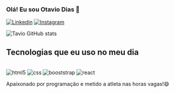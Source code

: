 ### Olá! Eu sou Otavio Dias 🖖
[![Linkedin](https://img.shields.io/badge/LinkedIn-0077B5?style=for-the-badge&logo=linkedin&logoColor=white)](https://www.linkedin.com/in/otavio-dias-6a00451a3)
[![Instagram](https://img.shields.io/badge/Instagram-E4405F?style=for-the-badge&logo=instagram&logoColor=white)](https://www.instagram.com/tavintavoltando/)

![Tavio GitHub stats](https://github-readme-stats.vercel.app/api?username=TavioDs&show_icons=true&theme=dracula)

## Tecnologias que eu uso no meu dia 

<div style="display: inline_block"><br/>
  <img align="=center" alt="html5" src= https://img.shields.io/badge/HTML5-E34F26?style=for-the-badge&logo=html5&logoColor=white/>
  <img align="=center" alt="css" src=https://img.shields.io/badge/CSS-239120?&style=for-the-badge&logo=css3&logoColor=white />
  <img align="=center" alt="booststrap" src= https://img.shields.io/badge/Bootstrap-563D7C?style=for-the-badge&logo=bootstrap&logoColor=white />
  <img align="=center" alt="react" src= https://img.shields.io/badge/React-20232A?style=for-the-badge&logo=react&logoColor=61DAFB />
</div>
  
  Apaixonado por programação e metido a atleta nas horas vagas!😄
